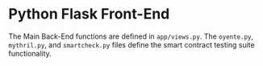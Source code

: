 # Python Flask Front-End #

The Main Back-End functions are defined in `app/views.py`. The `oyente.py`, `mythril.py`, and `smartcheck.py` files define the smart contract testing suite functionality. 
